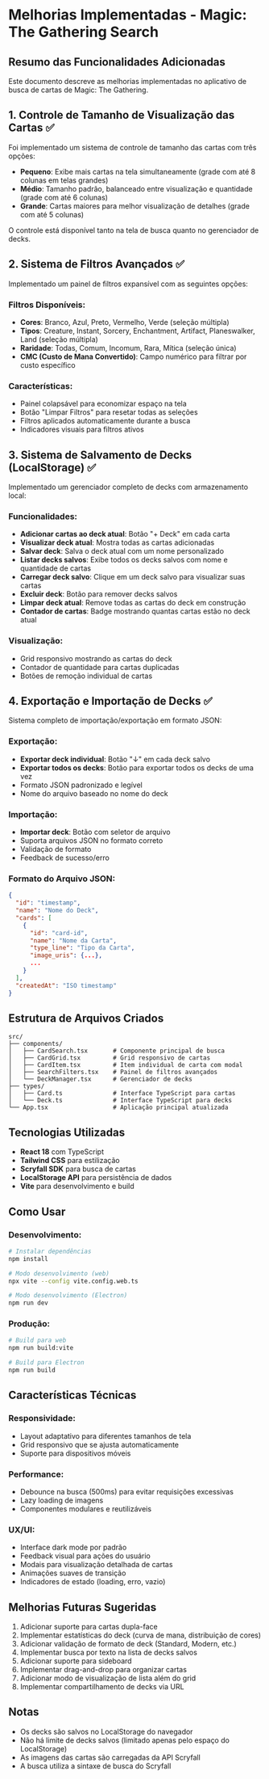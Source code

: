 # Melhorias Implementadas - Magic: The Gathering Search

## Resumo das Funcionalidades Adicionadas

Este documento descreve as melhorias implementadas no aplicativo de busca de cartas de Magic: The Gathering.

## 1. Controle de Tamanho de Visualização das Cartas ✅

Foi implementado um sistema de controle de tamanho das cartas com três opções:

- **Pequeno**: Exibe mais cartas na tela simultaneamente (grade com até 8 colunas em telas grandes)
- **Médio**: Tamanho padrão, balanceado entre visualização e quantidade (grade com até 6 colunas)
- **Grande**: Cartas maiores para melhor visualização de detalhes (grade com até 5 colunas)

O controle está disponível tanto na tela de busca quanto no gerenciador de decks.

## 2. Sistema de Filtros Avançados ✅

Implementado um painel de filtros expansível com as seguintes opções:

### Filtros Disponíveis:
- **Cores**: Branco, Azul, Preto, Vermelho, Verde (seleção múltipla)
- **Tipos**: Creature, Instant, Sorcery, Enchantment, Artifact, Planeswalker, Land (seleção múltipla)
- **Raridade**: Todas, Comum, Incomum, Rara, Mítica (seleção única)
- **CMC (Custo de Mana Convertido)**: Campo numérico para filtrar por custo específico

### Características:
- Painel colapsável para economizar espaço na tela
- Botão "Limpar Filtros" para resetar todas as seleções
- Filtros aplicados automaticamente durante a busca
- Indicadores visuais para filtros ativos

## 3. Sistema de Salvamento de Decks (LocalStorage) ✅

Implementado um gerenciador completo de decks com armazenamento local:

### Funcionalidades:
- **Adicionar cartas ao deck atual**: Botão "+ Deck" em cada carta
- **Visualizar deck atual**: Mostra todas as cartas adicionadas
- **Salvar deck**: Salva o deck atual com um nome personalizado
- **Listar decks salvos**: Exibe todos os decks salvos com nome e quantidade de cartas
- **Carregar deck salvo**: Clique em um deck salvo para visualizar suas cartas
- **Excluir deck**: Botão para remover decks salvos
- **Limpar deck atual**: Remove todas as cartas do deck em construção
- **Contador de cartas**: Badge mostrando quantas cartas estão no deck atual

### Visualização:
- Grid responsivo mostrando as cartas do deck
- Contador de quantidade para cartas duplicadas
- Botões de remoção individual de cartas

## 4. Exportação e Importação de Decks ✅

Sistema completo de importação/exportação em formato JSON:

### Exportação:
- **Exportar deck individual**: Botão "↓" em cada deck salvo
- **Exportar todos os decks**: Botão para exportar todos os decks de uma vez
- Formato JSON padronizado e legível
- Nome do arquivo baseado no nome do deck

### Importação:
- **Importar deck**: Botão com seletor de arquivo
- Suporta arquivos JSON no formato correto
- Validação de formato
- Feedback de sucesso/erro

### Formato do Arquivo JSON:
```json
{
  "id": "timestamp",
  "name": "Nome do Deck",
  "cards": [
    {
      "id": "card-id",
      "name": "Nome da Carta",
      "type_line": "Tipo da Carta",
      "image_uris": {...},
      ...
    }
  ],
  "createdAt": "ISO timestamp"
}
```

## Estrutura de Arquivos Criados

```
src/
├── components/
│   ├── CardSearch.tsx       # Componente principal de busca
│   ├── CardGrid.tsx         # Grid responsivo de cartas
│   ├── CardItem.tsx         # Item individual de carta com modal
│   ├── SearchFilters.tsx    # Painel de filtros avançados
│   └── DeckManager.tsx      # Gerenciador de decks
├── types/
│   ├── Card.ts              # Interface TypeScript para cartas
│   └── Deck.ts              # Interface TypeScript para decks
└── App.tsx                  # Aplicação principal atualizada
```

## Tecnologias Utilizadas

- **React 18** com TypeScript
- **Tailwind CSS** para estilização
- **Scryfall SDK** para busca de cartas
- **LocalStorage API** para persistência de dados
- **Vite** para desenvolvimento e build

## Como Usar

### Desenvolvimento:
```bash
# Instalar dependências
npm install

# Modo desenvolvimento (web)
npx vite --config vite.config.web.ts

# Modo desenvolvimento (Electron)
npm run dev
```

### Produção:
```bash
# Build para web
npm run build:vite

# Build para Electron
npm run build
```

## Características Técnicas

### Responsividade:
- Layout adaptativo para diferentes tamanhos de tela
- Grid responsivo que se ajusta automaticamente
- Suporte para dispositivos móveis

### Performance:
- Debounce na busca (500ms) para evitar requisições excessivas
- Lazy loading de imagens
- Componentes modulares e reutilizáveis

### UX/UI:
- Interface dark mode por padrão
- Feedback visual para ações do usuário
- Modais para visualização detalhada de cartas
- Animações suaves de transição
- Indicadores de estado (loading, erro, vazio)

## Melhorias Futuras Sugeridas

1. Adicionar suporte para cartas dupla-face
2. Implementar estatísticas do deck (curva de mana, distribuição de cores)
3. Adicionar validação de formato de deck (Standard, Modern, etc.)
4. Implementar busca por texto na lista de decks salvos
5. Adicionar suporte para sideboard
6. Implementar drag-and-drop para organizar cartas
7. Adicionar modo de visualização de lista além do grid
8. Implementar compartilhamento de decks via URL

## Notas

- Os decks são salvos no LocalStorage do navegador
- Não há limite de decks salvos (limitado apenas pelo espaço do LocalStorage)
- As imagens das cartas são carregadas da API Scryfall
- A busca utiliza a sintaxe de busca do Scryfall

